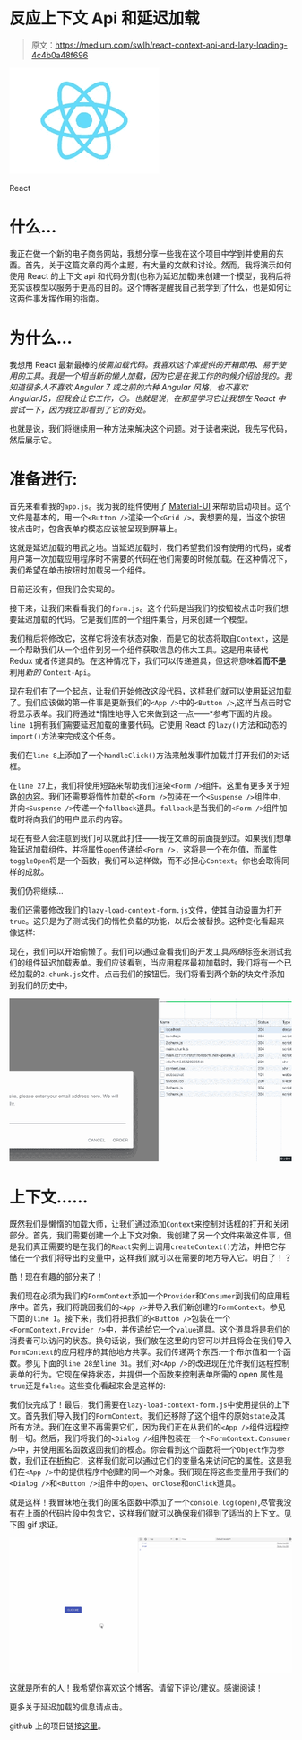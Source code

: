 # 反应上下文 Api 和延迟加载

> 原文：<https://medium.com/swlh/react-context-api-and-lazy-loading-4c4b0a48f696>

![](img/7146dc0477fa560ffe8129814a08cf40.png)

React

# 什么…

我正在做一个新的电子商务网站，我想分享一些我在这个项目中学到并使用的东西。首先，关于这篇文章的两个主题，有大量的文献和讨论。然而，我将演示如何使用 React 的上下文 api 和代码分割(也称为延迟加载)来创建一个模型，我稍后将充实该模型以服务于更高的目的。这个博客提醒我自己我学到了什么，也是如何让这两件事发挥作用的指南。

# 为什么…

我想用 React 最新最棒的*按需加载代码。我喜欢这个库提供的开箱即用、易于使用的工具。我是一个相当新的懒人加载，因为它是在我工作的时候介绍给我的。我知道很多人不喜欢 Angular 7 或之前的六种 Angular 风格，也不喜欢 AngularJS，但我会让它工作，😏。也就是说，在那里学习它让我想在 React 中尝试一下，因为我立即看到了它的好处。*

也就是说，我们将继续用一种方法来解决这个问题。对于读者来说，我先写代码，然后展示它。

# **准备**进行:

首先来看看我的`app.js`。我为我的组件使用了 [Material-UI](https://medium.com/u/9d99f1b2974b?source=post_page-----4c4b0a48f696--------------------------------) 来帮助启动项目。这个文件是基本的，用一个`<Button />`渲染一个`<Grid />`。我想要的是，当这个按钮被点击时，包含表单的模态应该被呈现到屏幕上。

这就是延迟加载的用武之地。当延迟加载时，我们希望我们没有使用的代码，或者用户第一次加载应用程序时不需要的代码在他们需要的时候加载。在这种情况下，我们希望在单击按钮时加载另一个组件。

目前还没有，但我们会实现的。

接下来，让我们来看看我们的`form.js`。这个代码是当我们的按钮被点击时我们想要延迟加载的代码。它是我们库的一个组件集合，用来创建一个模型。

我们稍后将修改它，这样它将没有状态对象，而是它的状态将取自`Context`，这是一个帮助我们从一个组件到另一个组件获取信息的伟大工具。这是用来替代 Redux 或者传道具的。在这种情况下，我们可以传递道具，但这将意味着**而不是**利用*新的* `Context-Api`。

现在我们有了一个起点，让我们开始修改这段代码，这样我们就可以使用延迟加载了。我们应该做的第一件事是更新我们的`<App />`中的`<Button />`,这样当点击时它将显示表单。我们将通过*惰性地导入它来做到这一点——*参考下面的片段。`line 1`拥有我们需要延迟加载的重要代码。它使用 React 的`lazy()`方法和动态的`import()`方法来完成这个任务。

我们在`line 8`上添加了一个`handleClick()`方法来触发事件加载并打开我们的对话框。

在`line 27`上，我们将使用短路来帮助我们渲染`<Form />`组件。这里有更多关于短路[的内容](https://codeburst.io/javascript-short-circuit-conditionals-bbc13ac3e9eb)。我们还需要将惰性加载的`<Form />`包装在一个`<Suspense />`组件中，并向`<Suspense />`传递一个`fallback`道具。`fallback`是当我们的`<Form />`组件加载时将向我们的用户显示的内容。

现在有些人会注意到我们可以就此打住——我在文章的前面提到过。如果我们想单独延迟加载组件，并将属性`open`传递给`<Form />`，这将是一个布尔值，而属性`toggleOpen`将是一个函数，我们可以这样做，而不必担心`Context`。你也会取得同样的成就。

我们仍将继续…

我们还需要修改我们的`lazy-load-context-form.js`文件，使其自动设置为打开`true`。这只是为了测试我们的惰性负载的功能，以后会被替换。这种变化看起来像这样:

现在，我们可以开始偷懒了。我们可以通过查看我们的开发工具*网络*标签来测试我们的组件延迟加载表单。我们应该看到，当应用程序最初加载时，我们将有一个已经加载的`2.chunk.js`文件。点击我们的按钮后。我们将看到两个新的块文件添加到我们的历史中。

![](img/4db0e3ac65109d17a0e02dd1696c21b6.png)

# **上下文……**

既然我们是懒惰的加载大师，让我们通过添加`Context`来控制对话框的打开和关闭部分。首先，我们需要创建一个上下文对象。我创建了另一个文件来做这件事，但是我们真正需要的是在我们的`React`实例上调用`createContext()`方法，并把它存储在一个我们将导出的变量中，这样我们就可以在需要的地方导入它。明白了！？

酷！现在有趣的部分来了！

我们现在必须为我们的`FormContext`添加一个`Provider`和`Consumer`到我们的应用程序中。首先，我们将跳回我们的`<App />`并导入我们新创建的`FormContext`。参见下面的`line 1`。接下来，我们将把我们的`<Button />`包装在一个`<FormContext.Provider />`中，并传递给它一个`value`道具。这个道具将是我们的消费者可以访问的状态。换句话说，我们放在这里的内容可以并且将会在我们导入`FormContext`的应用程序的其他地方共享。我们传递两个东西:一个布尔值和一个函数。参见下面的`line 28`至`line 31`。我们对`<App />`的改进现在允许我们远程控制表单的行为。它现在保持状态，并提供一个函数来控制表单所需的 open 属性是`true`还是`false`。这些变化看起来会是这样的:

我们快完成了！最后，我们需要在`lazy-load-context-form.js`中使用提供的上下文。首先我们导入我们的`FormContext`。我们还移除了这个组件的原始`state`及其所有方法。我们在这里不再需要它们，因为我们正在从我们的`<App />`组件远程控制一切。然后，我们将我们的`<Dialog />`组件包装在一个`<FormContext.Consumer />`中，并使用匿名函数返回我们的模态。你会看到这个函数将一个`Object`作为参数，我们正在[析构](https://developer.mozilla.org/en-US/docs/Web/JavaScript/Reference/Operators/Destructuring_assignment)它，这样我们就可以通过它们的变量名来访问它的属性。这是我们在`<App />`中的提供程序中创建的同一个对象。我们现在将这些变量用于我们的`<Dialog />`和`<Button />`组件中的`open`、`onClose`和`onClick`道具。

就是这样！我冒昧地在我们的匿名函数中添加了一个`console.log(open)`,尽管我没有在上面的代码片段中包含它，这样我们就可以确保我们得到了适当的上下文。见下图 gif 求证。

![](img/eb9694ac80a881724a8e1ed27197ac98.png)

这就是所有的人！我希望你喜欢这个博客。请留下评论/建议。感谢阅读！

更多关于延迟加载的信息请点击。

github 上的项目链接[这里](https://github.com/JNaeemGitonga/lazy-load-context)。